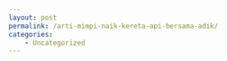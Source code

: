 ```yaml
---
layout: post
permalink: /arti-mimpi-naik-kereta-api-bersama-adik/
categories:
    - Uncategorized
---
```


